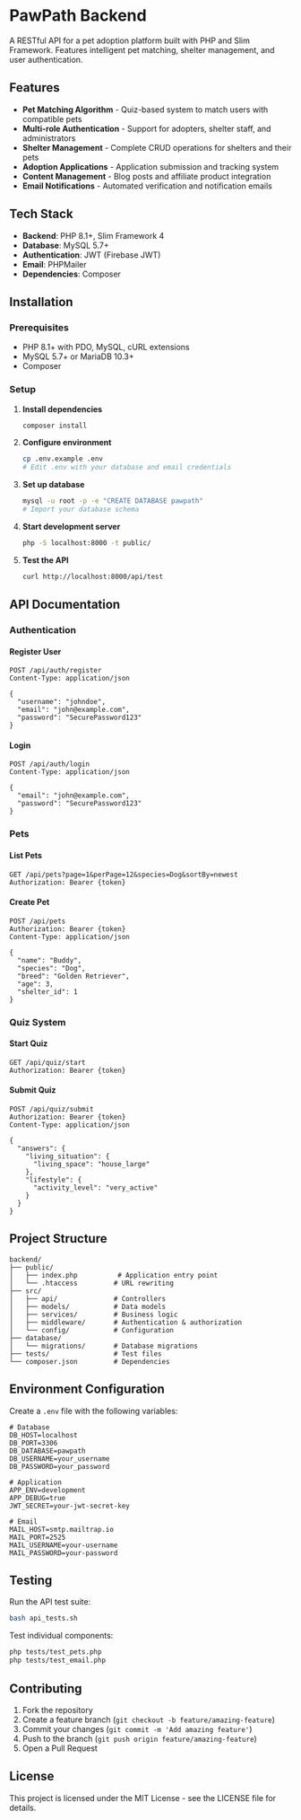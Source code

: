 # PawPath Backend

A RESTful API for a pet adoption platform built with PHP and Slim Framework. Features intelligent pet matching, shelter management, and user authentication.

## Features

- **Pet Matching Algorithm** - Quiz-based system to match users with compatible pets
- **Multi-role Authentication** - Support for adopters, shelter staff, and administrators
- **Shelter Management** - Complete CRUD operations for shelters and their pets
- **Adoption Applications** - Application submission and tracking system
- **Content Management** - Blog posts and affiliate product integration
- **Email Notifications** - Automated verification and notification emails

## Tech Stack

- **Backend**: PHP 8.1+, Slim Framework 4
- **Database**: MySQL 5.7+
- **Authentication**: JWT (Firebase JWT)
- **Email**: PHPMailer
- **Dependencies**: Composer

## Installation

### Prerequisites

- PHP 8.1+ with PDO, MySQL, cURL extensions
- MySQL 5.7+ or MariaDB 10.3+
- Composer

### Setup

1. **Install dependencies**
   ```bash
   composer install
   ```

2. **Configure environment**
   ```bash
   cp .env.example .env
   # Edit .env with your database and email credentials
   ```

3. **Set up database**
   ```bash
   mysql -u root -p -e "CREATE DATABASE pawpath"
   # Import your database schema
   ```

4. **Start development server**
   ```bash
   php -S localhost:8000 -t public/
   ```

5. **Test the API**
   ```bash
   curl http://localhost:8000/api/test
   ```

## API Documentation

### Authentication

#### Register User
```http
POST /api/auth/register
Content-Type: application/json

{
  "username": "johndoe",
  "email": "john@example.com",
  "password": "SecurePassword123"
}
```

#### Login
```http
POST /api/auth/login
Content-Type: application/json

{
  "email": "john@example.com",
  "password": "SecurePassword123"
}
```

### Pets

#### List Pets
```http
GET /api/pets?page=1&perPage=12&species=Dog&sortBy=newest
Authorization: Bearer {token}
```

#### Create Pet
```http
POST /api/pets
Authorization: Bearer {token}
Content-Type: application/json

{
  "name": "Buddy",
  "species": "Dog",
  "breed": "Golden Retriever",
  "age": 3,
  "shelter_id": 1
}
```

### Quiz System

#### Start Quiz
```http
GET /api/quiz/start
Authorization: Bearer {token}
```

#### Submit Quiz
```http
POST /api/quiz/submit
Authorization: Bearer {token}
Content-Type: application/json

{
  "answers": {
    "living_situation": {
      "living_space": "house_large"
    },
    "lifestyle": {
      "activity_level": "very_active"
    }
  }
}
```

## Project Structure

```
backend/
├── public/
│   ├── index.php          # Application entry point
│   └── .htaccess         # URL rewriting
├── src/
│   ├── api/              # Controllers
│   ├── models/           # Data models
│   ├── services/         # Business logic
│   ├── middleware/       # Authentication & authorization
│   └── config/           # Configuration
├── database/
│   └── migrations/       # Database migrations
├── tests/                # Test files
└── composer.json         # Dependencies
```

## Environment Configuration

Create a `.env` file with the following variables:

```env
# Database
DB_HOST=localhost
DB_PORT=3306
DB_DATABASE=pawpath
DB_USERNAME=your_username
DB_PASSWORD=your_password

# Application
APP_ENV=development
APP_DEBUG=true
JWT_SECRET=your-jwt-secret-key

# Email
MAIL_HOST=smtp.mailtrap.io
MAIL_PORT=2525
MAIL_USERNAME=your-username
MAIL_PASSWORD=your-password
```

## Testing

Run the API test suite:

```bash
bash api_tests.sh
```

Test individual components:

```bash
php tests/test_pets.php
php tests/test_email.php
```

## Contributing

1. Fork the repository
2. Create a feature branch (`git checkout -b feature/amazing-feature`)
3. Commit your changes (`git commit -m 'Add amazing feature'`)
4. Push to the branch (`git push origin feature/amazing-feature`)
5. Open a Pull Request

## License

This project is licensed under the MIT License - see the LICENSE file for details.